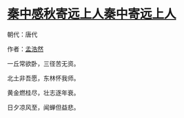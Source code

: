 # [秦中感秋寄远上人秦中寄远上人](http://so.gushiwen.org/view_7319.aspx)

朝代：唐代

作者：[孟浩然](http://so.gushiwen.org/author_757.aspx)

一丘常欲卧，三径苦无资。

北土非吾愿，东林怀我师。

黄金燃桂尽，壮志逐年衰。

日夕凉风至，闻蝉但益悲。

